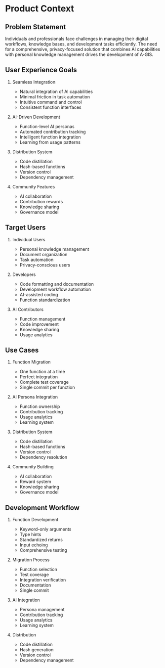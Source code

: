 # Product Context

## Problem Statement
Individuals and professionals face challenges in managing their digital workflows, knowledge bases, and development tasks efficiently. The need for a comprehensive, privacy-focused solution that combines AI capabilities with personal knowledge management drives the development of A-GIS.

## User Experience Goals
1. Seamless Integration
   - Natural integration of AI capabilities
   - Minimal friction in task automation
   - Intuitive command and control
   - Consistent function interfaces

2. AI-Driven Development
   - Function-level AI personas
   - Automated contribution tracking
   - Intelligent function integration
   - Learning from usage patterns

3. Distribution System
   - Code distillation
   - Hash-based functions
   - Version control
   - Dependency management

4. Community Features
   - AI collaboration
   - Contribution rewards
   - Knowledge sharing
   - Governance model

## Target Users
1. Individual Users
   - Personal knowledge management
   - Document organization
   - Task automation
   - Privacy-conscious users

2. Developers
   - Code formatting and documentation
   - Development workflow automation
   - AI-assisted coding
   - Function standardization

3. AI Contributors
   - Function management
   - Code improvement
   - Knowledge sharing
   - Usage analytics

## Use Cases
1. Function Migration
   - One function at a time
   - Perfect integration
   - Complete test coverage
   - Single commit per function

2. AI Persona Integration
   - Function ownership
   - Contribution tracking
   - Usage analytics
   - Learning system

3. Distribution System
   - Code distillation
   - Hash-based functions
   - Version control
   - Dependency resolution

4. Community Building
   - AI collaboration
   - Reward system
   - Knowledge sharing
   - Governance model

## Development Workflow
1. Function Development
   - Keyword-only arguments
   - Type hints
   - Standardized returns
   - Input echoing
   - Comprehensive testing

2. Migration Process
   - Function selection
   - Test coverage
   - Integration verification
   - Documentation
   - Single commit

3. AI Integration
   - Persona management
   - Contribution tracking
   - Usage analytics
   - Learning system

4. Distribution
   - Code distillation
   - Hash generation
   - Version control
   - Dependency management 